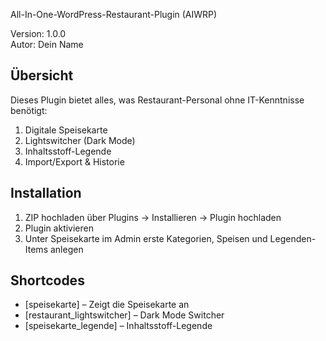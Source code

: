 All-In-One-WordPress-Restaurant-Plugin (AIWRP)

Version: 1.0.0  
Autor: Dein Name

## Übersicht

Dieses Plugin bietet alles, was Restaurant-Personal ohne IT-Kenntnisse benötigt:

1. Digitale Speisekarte
2. Lightswitcher (Dark Mode)
3. Inhaltsstoff-Legende
4. Import/Export & Historie

## Installation

1. ZIP hochladen über Plugins → Installieren → Plugin hochladen  
2. Plugin aktivieren  
3. Unter Speisekarte im Admin erste Kategorien, Speisen und Legenden-Items anlegen

## Shortcodes

- [speisekarte] – Zeigt die Speisekarte an  
- [restaurant_lightswitcher] – Dark Mode Switcher  
- [speisekarte_legende] – Inhaltsstoff-Legende

